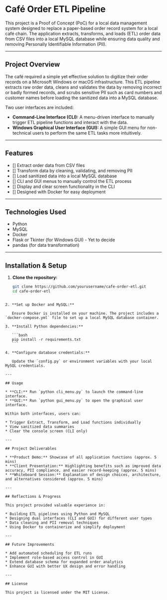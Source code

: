 # Café Order ETL Pipeline

This project is a Proof of Concept (PoC) for a local data management system designed to replace a paper-based order record system for a local café chain. The application extracts, transforms, and loads (ETL) order data from CSV files into a local MySQL database while ensuring data quality and removing Personally Identifiable Information (PII).

---

## Project Overview

The café required a simple yet effective solution to digitize their order records on a Microsoft Windows or macOS infrastructure. This ETL pipeline extracts raw order data, cleans and validates the data by removing incorrect or badly formed records, and scrubs sensitive PII such as card numbers and customer names before loading the sanitized data into a MySQL database.

Two user interfaces are included:
- **Command-Line Interface (CLI):** A menu-driven interface to manually trigger ETL pipeline functions and interact with the data.
- **Windows Graphical User Interface (GUI):** A simple GUI menu for non-technical users to perform the same ETL tasks more intuitively.

---

## Features

- [] Extract order data from CSV files
- [] Transform data by cleaning, validating, and removing PII
- [] Load sanitized data into a local MySQL database
- [] CLI and GUI menus to manually control the ETL process
- [] Display and clear screen functionality in the CLI
- [] Designed with Docker for easy deployment

---

## Technologies Used

- Python  
- MySQL  
- Docker  
- Flask or Tkinter (for Windows GUI) - Yet to decide
- pandas (for data transformation)  

---

## Installation & Setup

1. **Clone the repository:**

   ```bash
   git clone https://github.com/yourusername/cafe-order-etl.git
   cd cafe-order-etl
````

2. **Set up Docker and MySQL:**

   Ensure Docker is installed on your machine. The project includes a `docker-compose.yml` file to set up a local MySQL database container.

3. **Install Python dependencies:**

   ```bash
   pip install -r requirements.txt
   ```

4. **Configure database credentials:**

   Update the `config.py` or environment variables with your local MySQL credentials.

---

## Usage

* **CLI:** Run `python cli_menu.py` to launch the command-line interface.
* **GUI:** Run `python gui_menu.py` to open the graphical user interface.

Within both interfaces, users can:

* Trigger Extract, Transform, and Load functions individually
* View sanitized data summaries
* Clear the console screen (CLI only)

---

## Project Deliverables

* **Product Demo:** Showcase of all application functions (approx. 5 mins)
* **Client Presentation:** Highlighting benefits such as improved data accuracy, PII compliance, and easier record-keeping (approx. 5 mins)
* **Whiteboard Session:** Explanation of design choices, architecture, and alternatives considered (approx. 5 mins)

---

## Reflections & Progress

This project provided valuable experience in:

* Building ETL pipelines using Python and MySQL
* Designing dual interfaces (CLI and GUI) for different user types
* Data cleaning and PII removal techniques
* Using Docker to containerize and simplify deployment

---

## Future Improvements

* Add automated scheduling for ETL runs
* Implement role-based access control in GUI
* Extend database schema for expanded order analytics
* Enhance GUI with better UX design and error handling

---

## License

This project is licensed under the MIT License.

